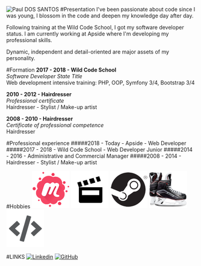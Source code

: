 ![Paul DOS SANTOS](https://avatars3.githubusercontent.com/u/28847235?s=100&v=4 "Me")
#Presentation
I've been passionate about code since I was young, I blossom in the code and deepen my knowledge day after day.

Following training at the Wild Code School, I got my software developer status. I am currently working at Apside where I'm developing my professional skills.

Dynamic, independent and detail-oriented are major assets of my personality.

#Formation
**2017 - 2018 - Wild Code School**<br>
_Software Developer State Title_<br>
Web development intensive training: PHP, OOP, Symfony 3/4, Bootstrap 3/4

**2010 - 2012 - Hairdresser**<br>
_Professional certificate_<br>
Hairdresser - Stylist / Make-up artist

**2008 - 2010 - Hairdresser**<br>
_Certificate of professional competence_<br>
Hairdresser

#Professional experience
#####2018 - Today - Apside - Web Developer
#####2017 - 2018 - Wild Code School - Web Developer Junior
#####2014 - 2016 - Administrative and Commercial Manager
#####2008 - 2014 - Hairdresser - Stylist / Make-up artist

#Hobbies
![Meetup](assets/img/meetup.png?raw=true "Meetup")
![Cinema](assets/img/cinema.png "Cinema")
![Ice Skating](assets/img/iceskater.png "Ice Skating")
![Video Game](assets/img/videogames.png "Video Game")
![Develop](assets/img/develop.png "Develop")

#LINKS
[![Linkedin](https://imag.malavida.com/mvimgbig/download-s/linkedin-10226-0.jpg "Linkedin")](https://www.linkedin.com/in/paulds45/)
[![GitHub](https://addons-media.operacdn.com/media/extensions/25/170925/1.0.3-rev1/icons/icon_64x64_dd4e801f8a3053029c874cde7512b1e4.png "GitHub")](https://github.com/Eoras/)
